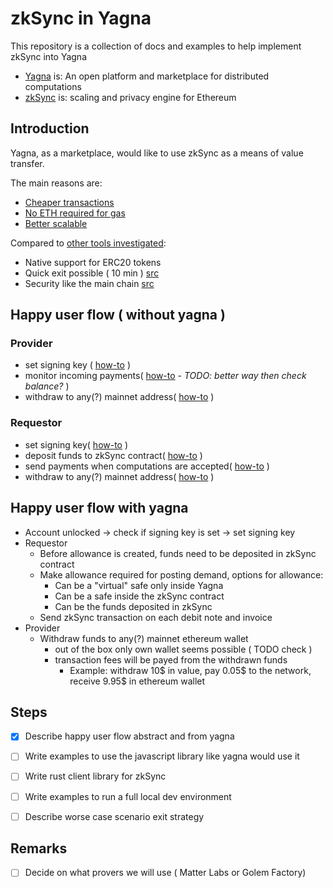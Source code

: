 # zkSync in Yagna

This repository is a collection of docs and examples to help implement zkSync into Yagna

- [Yagna](https://github.com/golemfactory/yagna) is: An open platform and marketplace for distributed computations
- [zkSync](https://zksync.io/) is: scaling and privacy engine for Ethereum

## Introduction

Yagna, as a marketplace, would like to use zkSync as a means of value transfer.

The main reasons are:

- [Cheaper transactions](https://zksync.io/faq/tokens.html)
- [No ETH required for gas](https://zksync.io/faq/tokens.html#how-fees-are-payed)
- [Better scalable](https://zksync.io/faq/tech.html#maximum-throughput)

Compared to [other tools investigated](https://docs.google.com/document/d/1r54ECD3Fcb0maZLTYCAaizvmtLIPRo_Tw6609stg7ic/edit#heading=h.yo8rqpdd38p2):

- Native support for ERC20 tokens
- Quick exit possible ( 10 min ) [src](https://zksync.io/faq/tech.html#transaction-finality)
- Security like the main chain [src](https://zksync.io/faq/security.html)


## Happy user flow ( without yagna )

### Provider

- set signing key ( [how-to](https://zksync.io/dev/tutorial.html#unlocking-zksync-account) )
- monitor incoming payments( [how-to](https://zksync.io/dev/tutorial.html#checking-zksync-account-balance) - _TODO: better way then check balance?_ )
- withdraw to any(?) mainnet address( [how-to](https://zksync.io/dev/tutorial.html#withdrawing-funds-back-to-ethereum) )

### Requestor

- set signing key( [how-to](https://zksync.io/dev/tutorial.html#unlocking-zksync-account) )
- deposit funds to zkSync contract( [how-to](https://zksync.io/dev/tutorial.html#depositing-assets-from-ethereum-into-zksync) )
- send payments when computations are accepted( [how-to](https://zksync.io/dev/tutorial.html#making-a-transfer-in-zksync) )
- withdraw to any(?) mainnet address( [how-to](https://zksync.io/dev/tutorial.html#withdrawing-funds-back-to-ethereum) )

## Happy user flow with yagna

- Account unlocked -> check if signing key is set -> set signing key
- Requestor
  - Before allowance is created, funds need to be deposited in zkSync contract
  - Make allowance required for posting demand, options for allowance:
    - Can be a "virtual" safe only inside Yagna
    - Can be a safe inside the zkSync contract
    - Can be the funds deposited in zkSync
  - Send zkSync transaction on each debit note and invoice
- Provider
  - Withdraw funds to any(?) mainnet ethereum wallet
    - out of the box only own wallet seems possible ( TODO check )
    - transaction fees will be payed from the withdrawn funds
      - Example: withdraw 10$ in value, pay 0.05$ to the network, receive 9.95$ in ethereum wallet




## Steps

- [x] Describe happy user flow abstract and from yagna
- [ ] Write examples to use the javascript library like yagna would use it
- [ ] Write rust client library for zkSync
- [ ] Write examples to run a full local dev environment
- [ ] Describe worse case scenario exit strategy


## Remarks

- [ ] Decide on what provers we will use ( Matter Labs or Golem Factory)
